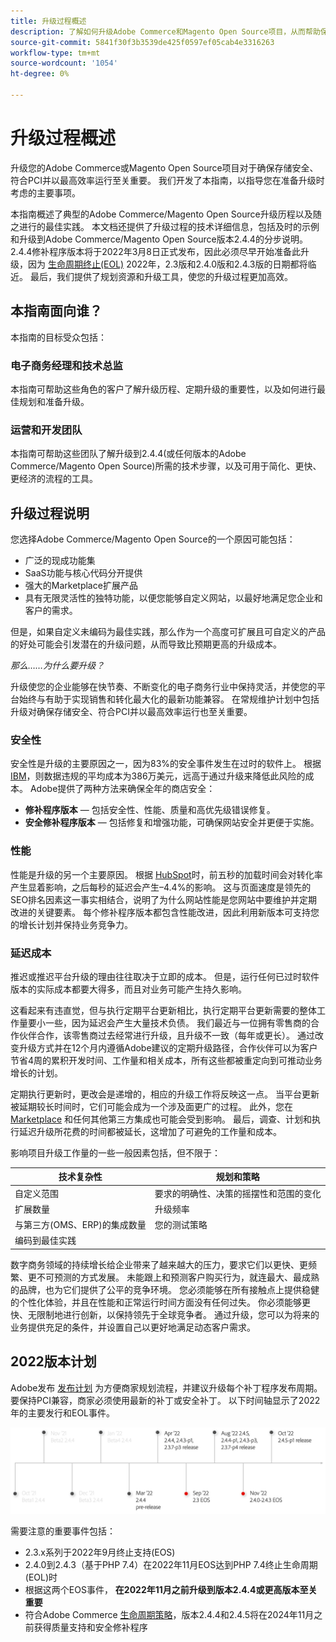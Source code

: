 ```yaml
---
title: 升级过程概述
description: 了解如何升级Adobe Commerce和Magento Open Source项目，从而帮助保持店面的安全和高效运行。
source-git-commit: 5841f30f3b3539de425f0597ef05cab4e3316263
workflow-type: tm+mt
source-wordcount: '1054'
ht-degree: 0%

---
```



# 升级过程概述

升级您的Adobe Commerce或Magento Open Source项目对于确保存储安全、符合PCI并以最高效率运行至关重要。 我们开发了本指南，以指导您在准备升级时考虑的主要事项。

本指南概述了典型的Adobe Commerce/Magento Open Source升级历程以及随之进行的最佳实践。 本文档还提供了升级过程的技术详细信息，包括及时的示例和升级到Adobe Commerce/Magento Open Source版本2.4.4的分步说明。2.4.4修补程序版本将于2022年3月8日正式发布，因此必须尽早开始准备此升级，因为 [生命周期终止(EOL)](https://devdocs.magento.com/release/lifecycle-policy.html) 2022年，2.3版和2.4.0版和2.4.3版的日期都将临近。 最后，我们提供了规划资源和升级工具，使您的升级过程更加高效。

## 本指南面向谁？

本指南的目标受众包括：

### 电子商务经理和技术总监

本指南可帮助这些角色的客户了解升级历程、定期升级的重要性，以及如何进行最佳规划和准备升级。

### 运营和开发团队

本指南可帮助这些团队了解升级到2.4.4(或任何版本的Adobe Commerce/Magento Open Source)所需的技术步骤，以及可用于简化、更快、更经济的流程的工具。

## 升级过程说明

您选择Adobe Commerce/Magento Open Source的一个原因可能包括：

- 广泛的现成功能集
- SaaS功能与核心代码分开提供
- 强大的Marketplace扩展产品
- 具有无限灵活性的独特功能，以便您能够自定义网站，以最好地满足您企业和客户的需求。

但是，如果自定义未编码为最佳实践，那么作为一个高度可扩展且可自定义的产品的好处可能会引发潜在的升级问题，从而导致比预期更高的升级成本。

_那么……为什么要升级？_

升级使您的企业能够在快节奏、不断变化的电子商务行业中保持灵活，并使您的平台始终与有助于实现销售和转化最大化的最新功能兼容。 在常规维护计划中包括升级对确保存储安全、符合PCI并以最高效率运行也至关重要。

### 安全性

安全性是升级的主要原因之一，因为83%的安全事件发生在过时的软件上。 根据 [IBM](https://www.ibm.com/security/data-breach)，则数据违规的平均成本为386万美元，远高于通过升级来降低此风险的成本。 Adobe提供了两种方法来确保全年的商店安全：

- **修补程序版本** — 包括安全性、性能、质量和高优先级错误修复。
- **安全修补程序版本** — 包括修复和增强功能，可确保网站安全并更便于实施。

### 性能

性能是升级的另一个主要原因。 根据 [HubSpot](https://blog.hubspot.com/marketing/page-load-time-conversion-rates)时，前五秒的加载时间会对转化率产生显着影响，之后每秒的延迟会产生–4.4%的影响。 这与页面速度是领先的SEO排名因素这一事实相结合，说明了为什么网站性能是您网站中要维护并定期改进的关键要素。 每个修补程序版本都包含性能改进，因此利用新版本可支持您的增长计划并保持业务竞争力。

### 延迟成本

推迟或推迟平台升级的理由往往取决于立即的成本。 但是，运行任何已过时软件版本的实际成本都要大得多，而且对业务可能产生持久影响。

这看起来有违直觉，但与执行定期平台更新相比，执行定期平台更新需要的整体工作量要小一些，因为延迟会产生大量技术负债。 我们最近与一位拥有零售商的合作伙伴合作，该零售商过去经常进行升级，且升级不一致（每年或更长）。 通过改变升级方式并在12个月内遵循Adobe建议的定期升级路径，合作伙伴可以为客户节省4周的累积开发时间、工作量和相关成本，所有这些都被重定向到可推动业务增长的计划。

定期执行更新时，更改会是递增的，相应的升级工作将反映这一点。 当平台更新被延期较长时间时，它们可能会成为一个涉及面更广的过程。 此外，您在 [Marketplace](https://marketplace.magento.com/) 和任何其他第三方集成也可能会受到影响。 最后，调查、计划和执行延迟升级所花费的时间都被延长，这增加了可避免的工作量和成本。

影响项目升级工作量的一些一般因素包括，但不限于：

| 技术复杂性 | 规划和策略 |
|-----------------------------------------------------------|--------------------------------------------------------------|
| 自定义范围 | 要求的明确性、决策的摇摆性和范围的变化 |
| 扩展数量 | 升级频率 |
| 与第三方(OMS、ERP)的集成数量 | 您的测试策略 |
| 编码到最佳实践 |  |

数字商务领域的持续增长给企业带来了越来越大的压力，要求它们以更快、更频繁、更不可预测的方式发展。 未能跟上和预测客户购买行为，就连最大、最成熟的品牌，也为它们提供了公平的竞争环境。 您必须能够在所有接触点上提供稳健的个性化体验，并且在性能和正常运行时间方面没有任何过失。 你必须能够更快、无限制地进行创新，以保持领先于全球竞争者。 通过升级，您可以为将来的业务提供充足的条件，并设置自己以更好地满足动态客户需求。

## 2022版本计划

Adobe发布 [发布计划](https://devdocs.magento.com/release/) 为方便商家规划流程，并建议升级每个补丁程序发布周期。 要保持PCI兼容，商家必须使用最新的补丁或安全补丁。 以下时间轴显示了2022年的主要发行和EOL事件。

![](../assets/upgrade-guide/2022-release-timeline.png)

需要注意的重要事件包括：

- 2.3.x系列于2022年9月终止支持(EOS)
- 2.4.0到2.4.3（基于PHP 7.4）在2022年11月EOS达到PHP 7.4终止生命周期(EOL)时
- 根据这两个EOS事件， **在2022年11月之前升级到版本2.4.4或更高版本至关重要**
- 符合Adobe Commerce [生命周期策略](https://devdocs.magento.com/release/lifecycle-policy.html)，版本2.4.4和2.4.5将在2024年11月之前获得质量支持和安全修补程序

